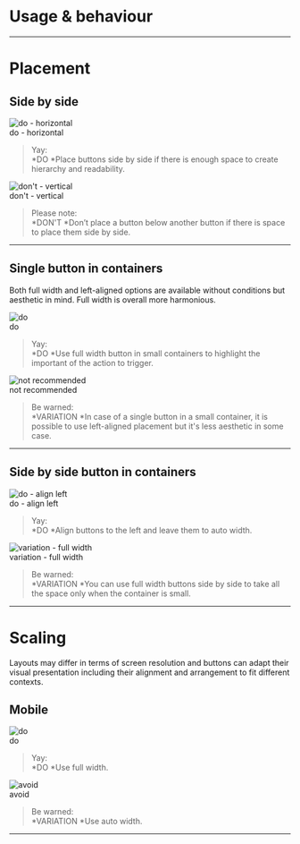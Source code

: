 
# Usage & behaviour

---

# Placement

## Side by side

  
![do - horizontal](https://studio-assets.supernova.io/design-systems/81732/93aadada-022a-4d4d-8163-ef05519b5a38.png)  
do - horizontal  


> Yay:  
> *DO
*Place buttons side by side if there is enough space to create hierarchy and readability.

  
![don't - vertical](https://studio-assets.supernova.io/design-systems/81732/a5ea59f9-048d-4dac-9b9c-0857011224df.png)  
don't - vertical  


> Please note:  
> *DON'T 
*Don’t place a button below another button if there is space to place them side by side.

---

## Single button in containers

Both full width and left-aligned options are available without conditions but aesthetic in mind. Full width is overall more harmonious.

  
![do](https://studio-assets.supernova.io/design-systems/81732/19a525a0-1066-46ce-bd32-fe6b28fa0a00.png)  
do  


> Yay:  
> *DO
*Use full width button in small containers to highlight the important of the action to trigger.

  
![not recommended](https://studio-assets.supernova.io/design-systems/81732/4c843faf-1473-4459-b04d-9bc3421b63ac.png)  
not recommended  


> Be warned:  
> *VARIATION 
*In case of a single button in a small container, it is possible to use left-aligned placement but it's less aesthetic in some case.

---

## Side by side button in containers

  
![do - align left](https://studio-assets.supernova.io/design-systems/81732/cbce137f-3659-4784-92df-0bd35d315e81.png)  
do - align left  


> Yay:  
> *DO
*Align buttons to the left and leave them to auto width.

  
![variation - full width](https://studio-assets.supernova.io/design-systems/81732/61e9369d-5598-41f3-8e2a-588115d43544.png)  
variation - full width  


> Be warned:  
> *VARIATION 
*You can use full width buttons side by side to take all the space only when the container is small.

---

# Scaling

Layouts may differ in terms of screen resolution and buttons can adapt their visual presentation including their alignment and arrangement to fit different contexts.

## Mobile

  
![do](https://studio-assets.supernova.io/design-systems/81732/9a8ce046-5e01-4c52-836c-4852e71ce0c9.png)  
do  


> Yay:  
> *DO
*Use full width.

  
![avoid](https://studio-assets.supernova.io/design-systems/81732/9e993023-e4cb-4dfe-9cbf-007123580064.png)  
avoid  


> Be warned:  
> *VARIATION 
*Use auto width.

---